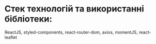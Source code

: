 # Стек технологій та використанні бібліотеки:
ReactJS, styled-components, react-router-dom, axios, momentJS, react-leaflet
